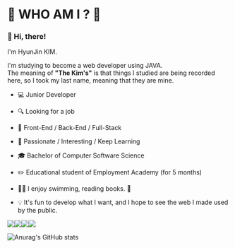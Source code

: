 # :star2: WHO AM I ? :star2:

 ### :wave: Hi, there!

I'm HyunJin KIM.   

I'm studying to become a web developer using JAVA.   
The meaning of **"The Kim's"** is that things I studied are being recorded here, so I took my last name, meaning that they are mine.

- :computer: Junior Developer

- :mag: Looking for a job

- :briefcase: Front-End / Back-End / Full-Stack

- :muscle: Passionate / Interesting / Keep Learning

- :mortar_board: Bachelor of Computer Software Science

- :pencil2: Educational student of Employment Academy (for 5 months)

-  :swimming_woman: I enjoy swimming, reading books. :book:

- :bulb: It's fun to develop what I want, and I hope to see the web I made used by the public.

  

<img src="https://img.shields.io/badge/JAVA-2C2255?style=for-the-badge&logo=Eclipse&logoColor=white"><img src="https://img.shields.io/badge/MySQL-4479A1?style=for-the-badge&logo=MySQL&logoColor=white"><img src="https://img.shields.io/badge/HTML5-E34F26?style=for-the-badge&logo=HTML5&logoColor=white"><img src="https://img.shields.io/badge/CSS3-1572B6?style=for-the-badge&logo=CSS3&logoColor=white">





![Anurag's GitHub stats](https://github-readme-stats.vercel.app/api?username=jeje12247&show_icons=true&theme=great-gatsby)